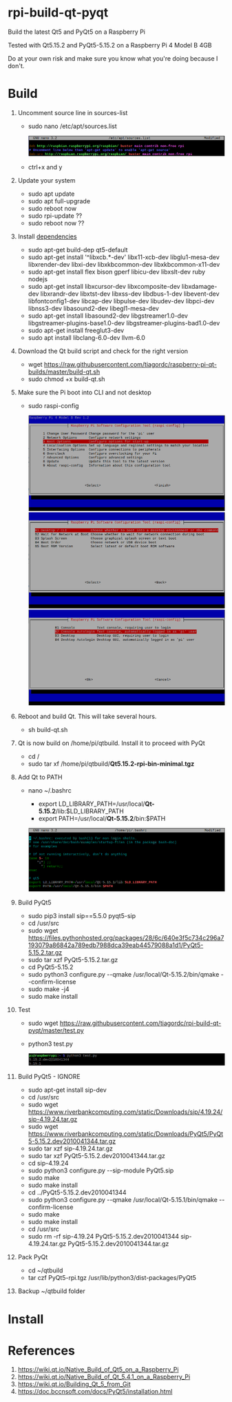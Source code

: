 # rpi-build-qt-pyqt

Build the latest Qt5 and PyQt5 on a Raspberry Pi

Tested with Qt5.15.2 and PyQt5-5.15.2 on a Raspberry Pi 4 Model B 4GB

Do at your own risk and make sure you know what you're doing because I don't.

# Build

1. Uncomment source line in sources-list

    * sudo nano /etc/apt/sources.list
    
      ![sources](images/sources.png)
    
    * ctrl+x and y

2. Update your system

    * sudo apt update
    * sudo apt full-upgrade
    * sudo reboot now
    * sudo rpi-update ??
    * sudo reboot now ??
    
3. Install [dependencies](https://wiki.qt.io/Building_Qt_5_from_Git)

	  * sudo apt-get build-dep qt5-default
	  * sudo apt-get install '^libxcb.*-dev' libx11-xcb-dev libglu1-mesa-dev libxrender-dev libxi-dev libxkbcommon-dev libxkbcommon-x11-dev
	  * sudo apt-get install flex bison gperf libicu-dev libxslt-dev ruby nodejs
	  * sudo apt-get install libxcursor-dev libxcomposite-dev libxdamage-dev libxrandr-dev libxtst-dev libxss-dev libdbus-1-dev libevent-dev libfontconfig1-dev libcap-dev libpulse-dev libudev-dev libpci-dev libnss3-dev libasound2-dev libegl1-mesa-dev
	  * sudo apt-get install libasound2-dev libgstreamer1.0-dev libgstreamer-plugins-base1.0-dev libgstreamer-plugins-bad1.0-dev
	  * sudo apt-get install freeglut3-dev
	  * sudo apt install libclang-6.0-dev llvm-6.0
  
4. Download the Qt build script and check for the right version

    * wget https://raw.githubusercontent.com/tiagordc/raspberry-pi-qt-builds/master/build-qt.sh
    * sudo chmod +x build-qt.sh

5. Make sure the Pi boot into CLI and not desktop

    * sudo raspi-config
    
    	![boot](images/boot1.png)
    	![boot](images/boot2.png)
    	![boot](images/boot3.png)

6. Reboot and build Qt. This will take several hours.

    * sh build-qt.sh

7. Qt is now build on /home/pi/qtbuild. Install it to proceed with PyQt

    * cd /
    * sudo tar xf /home/pi/qtbuild/**Qt5.15.2-rpi-bin-minimal.tgz**

8. Add Qt to PATH

    * nano ~/.bashrc
        * export LD_LIBRARY_PATH=/usr/local/**Qt-5.15.2**/lib:$LD_LIBRARY_PATH
        * export PATH=/usr/local/**Qt-5.15.2**/bin:$PATH
      
    	![path](images/path.png)

9. Build PyQt5

    * sudo pip3 install sip==5.5.0 pyqt5-sip
    * cd /usr/src
    * sudo wget https://files.pythonhosted.org/packages/28/6c/640e3f5c734c296a7193079a86842a789edb7988dca39eab44579088a1d1/PyQt5-5.15.2.tar.gz
    * sudo tar xzf PyQt5-5.15.2.tar.gz
    * cd PyQt5-5.15.2
    * sudo python3 configure.py --qmake /usr/local/Qt-5.15.2/bin/qmake --confirm-license
    * sudo make -j4
    * sudo make install

10. Test

    * sudo wget https://raw.githubusercontent.com/tiagordc/rpi-build-qt-pyqt/master/test.py
    * python3 test.py
    
      ![test](images/test.png)
      
9. Build PyQt5 - IGNORE

    * sudo apt-get install sip-dev
    * cd /usr/src
    * sudo wget https://www.riverbankcomputing.com/static/Downloads/sip/4.19.24/sip-4.19.24.tar.gz
    * sudo wget https://www.riverbankcomputing.com/static/Downloads/PyQt5/PyQt5-5.15.2.dev2010041344.tar.gz
    * sudo tar xzf sip-4.19.24.tar.gz
    * sudo tar xzf PyQt5-5.15.2.dev2010041344.tar.gz
    * cd sip-4.19.24
    * sudo python3 configure.py --sip-module PyQt5.sip
    * sudo make 
    * sudo make install
    * cd ../PyQt5-5.15.2.dev2010041344
    * sudo python3 configure.py --qmake /usr/local/Qt-5.15.1/bin/qmake --confirm-license
    * sudo make
    * sudo make install
    * cd /usr/src
    * sudo rm -rf sip-4.19.24 PyQt5-5.15.2.dev2010041344 sip-4.19.24.tar.gz PyQt5-5.15.2.dev2010041344.tar.gz

10. Pack PyQt

    * cd ~/qtbuild
    * tar czf PyQt5-rpi.tgz /usr/lib/python3/dist-packages/PyQt5


      
12. Backup ~/qtbuild folder

# Install

# References

1. https://wiki.qt.io/Native_Build_of_Qt5_on_a_Raspberry_Pi
2. https://wiki.qt.io/Native_Build_of_Qt_5.4.1_on_a_Raspberry_Pi
3. https://wiki.qt.io/Building_Qt_5_from_Git
4. https://doc.bccnsoft.com/docs/PyQt5/installation.html
